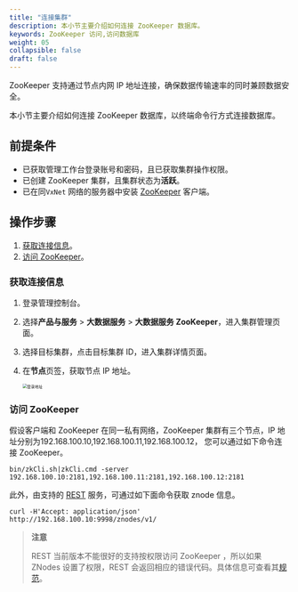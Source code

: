 ```yaml
---
title: "连接集群"
description: 本小节主要介绍如何连接 ZooKeeper 数据库。 
keywords: ZooKeeper 访问,访问数据库
weight: 05
collapsible: false
draft: false
---
```




ZooKeeper 支持通过节点内网 IP 地址连接，确保数据传输速率的同时兼顾数据安全。

本小节主要介绍如何连接 ZooKeeper 数据库，以终端命令行方式连接数据库。

## 前提条件

- 已获取管理工作台登录账号和密码，且已获取集群操作权限。
- 已创建 ZooKeeper 集群，且集群状态为**活跃**。
- 已在同`VxNet` 网络的服务器中安装 [ZooKeeper](http://zookeeper.apache.org/releases.html) 客户端。

## 操作步骤

1. [获取连接信息](#获取连接信息)。
2. [访问 ZooKeeper](#访问-zookeeper)。

### 获取连接信息

1. 登录管理控制台。
2. 选择**产品与服务** > **大数据服务** > **大数据服务 ZooKeeper**，进入集群管理页面。
3. 选择目标集群，点击目标集群 ID，进入集群详情页面。
4. 在**节点**页签，获取节点 IP 地址。

   <img src="../../_images/check_access_info.png" alt="登录地址" style="zoom:50%;" />

### 访问 ZooKeeper

假设客户端和 ZooKeeper 在同一私有网络，ZooKeeper 集群有三个节点，IP 地址分别为192.168.100.10,192.168.100.11,192.168.100.12， 您可以通过如下命令连接 ZooKeeper。

```shell
bin/zkCli.sh|zkCli.cmd -server 192.168.100.10:2181,192.168.100.11:2181,192.168.100.12:2181
```

此外，由支持的 [REST](https://github.com/apache/zookeeper/blob/release-3.4.13/src/contrib/rest) 服务，可通过如下面命令获取 znode 信息。

```shell
curl -H'Accept: application/json' http://192.168.100.10:9998/znodes/v1/
```

> **注意**
> 
> REST 当前版本不能很好的支持按权限访问 ZooKeeper ，所以如果 ZNodes 设置了权限，REST 会返回相应的错误代码。具体信息可查看其[规范](https://github.com/apache/zookeeper/blob/release-3.4.13/src/contrib/rest/SPEC.txt#L274)。
